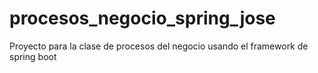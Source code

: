 # procesos_negocio_spring_jose
Proyecto para la clase de procesos del negocio usando el framework de spring boot
